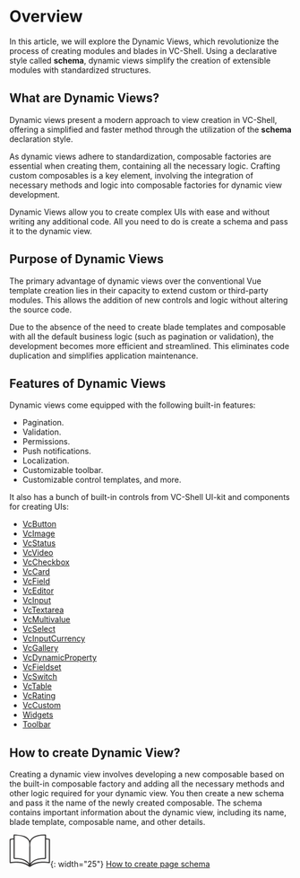 # Overview

In this article, we will explore the Dynamic Views, which revolutionize the process of creating modules and blades in VC-Shell. Using a declarative style called **schema**, dynamic views simplify the creation of extensible modules with standardized structures.

## What are Dynamic Views?

Dynamic views present a modern approach to view creation in VC-Shell, offering a simplified and faster method through the utilization of the **schema** declaration style.

As dynamic views adhere to standardization, composable factories are essential when creating them, containing all the necessary logic. Crafting custom composables is a key element, involving the integration of necessary methods and logic into composable factories for dynamic view development.

Dynamic Views allow you to create complex UIs with ease and without writing any additional code. All you need to do is create a schema and pass it to the dynamic view.

## Purpose of Dynamic Views

The primary advantage of dynamic views over the conventional Vue template creation lies in their capacity to extend custom or third-party modules. This allows the addition of new controls and logic without altering the source code.

Due to the absence of the need to create blade templates and composable with all the default business logic (such as pagination or validation), the development becomes more efficient and streamlined. This eliminates code duplication and simplifies application maintenance.

## Features of Dynamic Views

Dynamic views come equipped with the following built-in features:

* Pagination.
* Validation.
* Permissions.
* Push notifications.
* Localization.
* Customizable toolbar.
* Customizable control templates, and more.

It also has a bunch of built-in controls from VC-Shell UI-kit and components for creating UIs:

- [VcButton](../controls/VcButton.md)
- [VcImage](../controls/VcImage.md)
- [VcStatus](../controls/VcStatus.md)
- [VcVideo](../controls/VcVideo.md)
- [VcCheckbox](../controls/VcCheckbox.md)
- [VcCard](../controls/VcCard.md)
- [VcField](../controls/VcField.md)
- [VcEditor](../controls/VcEditor.md)
- [VcInput](../controls/VcInput.md)
- [VcTextarea](../controls/VcTextarea.md)
- [VcMultivalue](../controls/VcMultivalue.md)
- [VcSelect](../controls/VcSelect.md)
- [VcInputCurrency](../controls/VcInputCurrency.md)
- [VcGallery](../controls/VcGallery.md)
- [VcDynamicProperty](../controls/VcDynamicProperty.md)
- [VcFieldset](../controls/VcFieldset.md)
- [VcSwitch](../controls/VcSwitch.md)
- [VcTable](../controls/VcTable.md)
- [VcRating](../controls/VcRating.md)
- [VcCustom](../controls/VcCustom.md)
- [Widgets](../controls/Widgets.md)
- [Toolbar](../controls/Toolbar.md)

## How to create Dynamic View?

Creating a dynamic view involves developing a new composable based on the built-in composable factory and adding all the necessary methods and other logic required for your dynamic view. You then create a new schema and pass it the name of the newly created composable. The schema contains important information about the dynamic view, including its name, blade template, composable name, and other details.

![Readmore](../../../media/readmore.png){: width="25"} [How to create page schema](Creating-Page-Schema.md)
